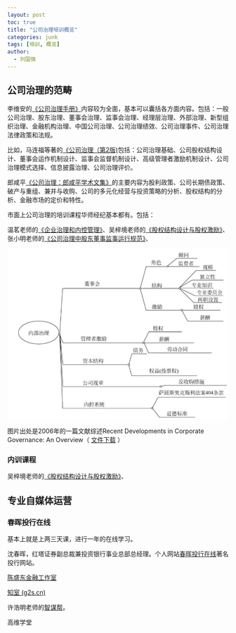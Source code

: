 ```yaml
---
layout: post
toc: true
title: "公司治理培训概览"
categories: junk
tags: [培训, 概览]
author:
  - 刘国强
---
```


## 公司治理的范畴
李维安的[《公司治理手册》](https://item.jd.com/11768176.html?cu=true)内容较为全面，基本可以囊括各方面内容。包括：一般公司治理、股东治理、董事会治理、监事会治理、经理层治理、外部治理、新型组织治理、金融机构治理、中国公司治理、公司治理绩效、公司治理事件、公司治理法律政策和法规。

比如，马连福等著的[《公司治理（第2版)](https://item.jd.com/12795318.html?cu=true)包括：公司治理基础、公司股权结构设计、董事会运作机制设计、监事会监督机制设计、高级管理者激励机制设计、公司治理模式选择、信息披露治理、公司治理评价。

郎咸平[《公司治理：郎咸平学术文集》](https://item.jd.com/11467750.html?cu=true)的主要内容为股利政策、公司长期债政策、破产与重组、兼并与收购、公司的多元化经营与投资策略的分析、股权结构的分析、金融市场的定价和特性。

市面上公司治理的培训课程华师经纪基本都有。包括：

温茗老师的[《企业治理和内控管理》](http://www.huashijingji.com/course_details?courseid=25707)、吴梓境老师的[《股权结构设计与股权激励》](http://www.huashijingji.com/course_details?courseid=5675#anchor_2)、张小明老师的[《公司治理中股东董事监事运行规范》](http://www.huashijingji.com/course_details?courseid=13528)、



![internal](\images\internal.png)

图片出处是2006年的一篇文献综述Recent Developments in Corporate Governance:
An Overview（ [文件下载](files\gillan2006.pdf) ）

### 内训课程

吴梓境老师的[《股权结构设计与股权激励》](http://www.huashijingji.com/course_details?courseid=5675)、

## 专业自媒体运营

### 春晖投行在线

基本上就是上两三天课，进行一年的在线学习。

沈春晖，红塔证券副总裁兼投资银行事业总部总经理。个人网站[春晖投行在线](http://www.shenchunhui.com/)著名投行网站。

[陈盛东金融工作室](http://chenshengdong.net/)

[知室 (g2s.cn)](https://www.g2s.cn/)

许浩明老师的[智谋帮](http://www.zmbthink.com/gywm)。

高维学堂

